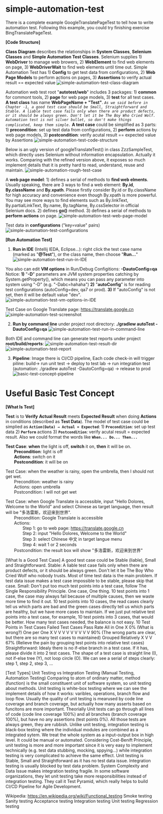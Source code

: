 # simple-automation-test
There is a complete example GoogleTranslatePageTest to tell how to write automation test. Following this example, you could try finishing exercise BingTranslatePageTest.

**[Code Structure]**

**Class Diagram** describes the relationships in **System Classes**, **Selenium Classes** and **Simple Automation Test Classes**. Selenium supplies 1) **WebDriver** to manage web browers, 2) **WebElement** to find web elements on page, 3) **WebDriverWait** to find web elements until time out. Simple Automation Test has 1) **Config** to get test data from configurations, 2) **Web Page Models** to perform actions on pages, 3) **Assertions** to verify actual result == expected value
![simple-automation-test-class-diagram](https://raw.githubusercontent.com/simpleliangsl/simple-automation-test/master/readme/simple-automation-test-class-diagram.png "simple-automation-test-class-diagram")

Automation web test root "**autotest/web**" includes 3 packages: 1) **common** for commont tools, 2) **page** for web page models, 3) **test** for all test cases. **A test class** has name **WebPageName + "Test"**. _`As we said before in Chapter -1, a good test case should be Small, Straightforward and Stable. A liable test case fails only when there are product defects, or it should be always green. Don't let it be The Boy Who Cried Wolf. Automation test is not silver bullet, so don't make things complicated, keep them simple.`_ **A test case** could be simplified as 3 parts: 1) **precondition**: set up test data from configurations, 2) **perform** actions by web page models, 3) **postcondition**: verify acutal result == expected value by Assertions
![simple-automation-test-code-structure](https://raw.githubusercontent.com/simpleliangsl/simple-automation-test/master/readme/simple-automation-test-code-structure.png "simple-automation-test-code-structure")

Below is an ugly version of googleTranslateTest() in class ZzzSampleTest, which directly uses Selenium without information encapsulation. Actually it works. Comparing with the refined version above, it exposes so much implement details that it is pretty hard to read, understand, reuse and maintain.
![simple-automation-rough-test-case](https://raw.githubusercontent.com/simpleliangsl/simple-automation-test/master/readme/simple-automation-rough-test-case.png "simple-automation-rough-test-case")

A **web page model**: 1) defines a serial of methods to **find web elments**. Usually speaking, there are 3 ways to find a web element: **By.id**, **By.className** and **By.xpath**. Please firstly consider By.id or By.className for high accuracy and convenience even though By.xpath is more powerful. You may see more ways to find elements such as By.linkText, By.partialLinkText, By.name, By.tagName, By.cssSelector in official Selenium docs. 2) defines **go()** method. 3) defines a serial of methods to **perform actions** on page.
![simple-automation-test-web-page-model](https://raw.githubusercontent.com/simpleliangsl/simple-automation-test/master/readme/simple-automation-test-web-page-model.png "simple-automation-test-web-page-model")

Test data in **configurations** ("key=value" pairs)
![simple-automation-test-configurations](https://raw.githubusercontent.com/simpleliangsl/simple-automation-test/master/readme/simple-automation-test-configurations.png "simple-automation-test-configurations")
 
**[Run Automation Test]**
1. **Run in IDE** (Intellij IEDA, Eclipse...): right click the test case name (marked as "**@Test**"), or the class name, then choose "**Run...**"
![simple-automation-test-run-in-IDE](https://raw.githubusercontent.com/simpleliangsl/simple-automation-test/master/readme/simple-automation-test-run-in-IDE.png "simple-automation-test-run-in-IDE")

You also can edit **VM options** in Run/Debug Configitions: **-DautoConfig=qa**  Notice: **1)** "**-D**" parameters are JVM system properties catching by System.getProperty(), which means you can pass any parameter into system using "-D" (e.g. "-Dabc=hahaha") **2)** "**autoConfig**" is for reading test configurations (autoConfig=dev, qa7 or prod). **3)** If "autoConfig" is not set, then it will be default value "dev".
![simple-automation-test-vm-options-in-IDE](https://raw.githubusercontent.com/simpleliangsl/simple-automation-test/master/readme/simple-automation-test-vm-options-in-IDE.png "simple-automation-test-vm-options-in-IDE")

Test Case on Google Translate page: https://translate.google.cn
![simple-automation-test-screenshot](https://raw.githubusercontent.com/simpleliangsl/simple-automation-test/master/readme/simple-automation-test-screenshot.png "simple-automation-test-screenshot")

2. **Run by command line** under project root directory: **./gradlew autoTest -DautoConfig=qa**
![simple-automation-test-run-in-command-line](https://raw.githubusercontent.com/simpleliangsl/simple-automation-test/master/readme/simple-automation-test-run-in-command-line.png "simple-automation-test-run-in-command-line")
 
Both IDE and command line can generate test reports under project **root/build/reports**:
![simple-automation-test-result-dir](https://raw.githubusercontent.com/simpleliangsl/simple-automation-test/master/readme/simple-automation-test-result-dir.png "simple-automation-test-result-dir")
![simple-automation-test-report](https://raw.githubusercontent.com/simpleliangsl/simple-automation-test/master/readme/simple-automation-test-report.png "simple-automation-test-report")

3. **Pipeline**: Image there is CI/CD pipeline, Each code check-in will trigger piline: build→ run unit test → deploy to test lab → run integration test (automation: ./gradlew autoTest -DautoConfig=qa) → release to prod
![basic-test-concept-pipeline](https://raw.githubusercontent.com/simpleliangsl/simple-automation-test/master/readme/basic-test-concept-pipeline.png "basic-test-concept-pipeline")


# Useful Basic Test Concept

**[What Is Test]**

**Test** is to **Verify** **Actual Result** meets **Expected Result** when doing **Actions** in conditions (described as **Test Data**). The model of test case could be simplied as **`Action(Data) → Actual = Expected`**: 1) **`Precondition`**: set up test data  2) **`Perform`** actions 3) **`Postcondition`**: verify acutal result = expected result. Also we could format the words like **`When... Do... Then...`**

**Test Case**: **when** the light is off, **switch** it on, **then** it will be on.  
&emsp;&emsp;**Precondition**: light is off  
&emsp;&emsp;**Actions**: switch on it  
&emsp;&emsp;**Postcondition**: it will be on  

Test Case: when the weather is rainy, open the umbrella, then I should not get wet.  
&emsp;&emsp;Precondition: weather is rainy  
&emsp;&emsp;Actions: open umbrella  
&emsp;&emsp;Postcondition: I will not get wet  

Test Case: when Google Translate is accessible, input "Hello Dolores, Welcome to the World" and select Chinese as target language, then result will be "多洛雷斯，欢迎来到世界".  
&emsp;&emsp;Precondition: Google Translate is accessible  
&emsp;&emsp;Actions:  
&emsp;&emsp;&emsp;&emsp;Step 1: go to web page: https://translate.google.cn  
&emsp;&emsp;&emsp;&emsp;Step 2: input "Hello Dolores, Welcome to the World"  
&emsp;&emsp;&emsp;&emsp;Step 3: select Chinese 中文 in target langue menu  
&emsp;&emsp;&emsp;&emsp;Step 4: wait 1 or 2 seconds  
&emsp;&emsp;Postcondition: the result box will show "多洛雷斯，欢迎来到世界"  
 
[What Is a Good Test Case]
A good test case could be Stable (liable), Small and Straightforward. 
Stable: A liable test case fails only when there are product defects, or it should be always green. Don't let it be The Boy Who Cried Wolf who nobody trusts. Most of time test data is the main problem. If test data issue makes a test case impossible to be stable, please skip that case.
Small: Don't put too much test points into a test case, follow The Single Responsibility Principle. One case, One thing. 10 test points into 1 case, the case may always fail because of multiple causes, then we waste more time to find it out. 10 test points into 10 cases, the read cases clearly tell us which parts are bad and the green cases directly tell us which parts are healthy, but we have more cases to maintain. If we just put relative test points into a test case, for example, 10 test points into 3 cases, that would be better. How many test cases needed, the balance is not easy.
10 Test Points in Test Cases	Failed Test Cases	Pass Rate
All in One	X	0% (What is wrong?)
One per One	X	V	V	V	V	V	V	V	V	V	90% (The wrong parts are clear, but there are so many test cases to maintained)
Grouped Relatively	X	V	V	67% (Relieve the pain by grouping test points into relative test cases)
Straightforward: Idealy there is no if-else branch in a test case. If it has, please divide it into 2 test cases. The shape of a test case is straight line (I), not if-else tree (Y), not loop circle (O). We can see a serial of steps clearly: step 1, step 2, step 3, ... 

[Test Types]
Unit Testing vs Integration Testing (Manual Testing, Automation Testing)
Comparing to atom of ordinary matter, method (function) is the small constituent unit of software system, so unit testing about methods. Unit testing is white-box testing where we can see the implement details of how it works: varibles, operations, branch flow and loop flow. Usually the quality of unit testing is mearused by code line coverage and branch coverage, but actually how many asserts based on funcitons are more important. Theorially Unit tests can go through all lines of code (code line coverage 100%) and all branches (branch coverage 100%), but have no any assertions (test points 0%). All those tests are always green, they are rubbish.
Unlike unit testing, integration testing is black-box testing where the individual modules are combined as a integrated sytem. We treat the whole system as a input-output box in high level. It could be manual or automated.
Considering Cost-Benift Principle, unit testing is more and more important since it is very easy to implement technically (e.g. test data stubbing, mocking, sppying...) while integration testing is very complicated to achieve the same effect. Unit testing is Stable, Small and Straightforward as it has no test data issue. Integration testing is usually blocked by test data problem. System Complexity and Data Issue makes integration testing fragile. In some software organizations, they let unit testing take more responsibilities instead of integration testing. They call it Test Pyramid, which really helps to build CI/CD Pipeline for Agile Development.


Wikipedia: https://en.wikipedia.org/wiki/Functional_testing
Smoke testing
Sanity testing
Acceptance testing
Integration testing
Unit testing
Regression testing

